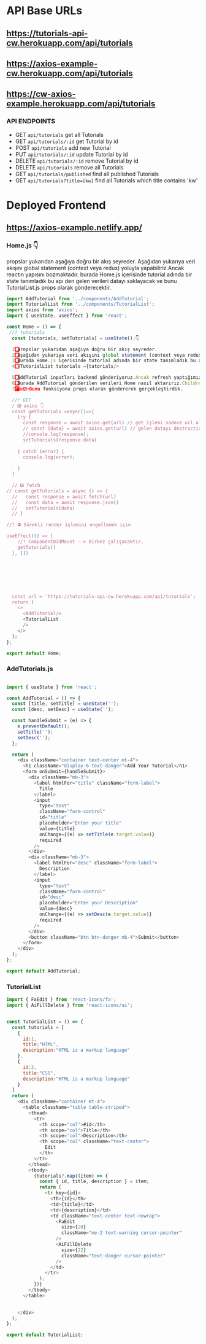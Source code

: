 # API Base URLs

## https://tutorials-api-cw.herokuapp.com/api/tutorials

## https://axios-example-cw.herokuapp.com/api/tutorials

## https://cw-axios-example.herokuapp.com/api/tutorials

### API ENDPOINTS

- GET `api/tutorials` get all Tutorials
- GET `api/tutorials/:id` get Tutorial by id
- POST `api/tutorials` add new Tutorial
- PUT `api/tutorials/:id` update Tutorial by id
- DELETE `api/tutorials/:id` remove Tutorial by id
- DELETE `api/tutorials` remove all Tutorials
- GET `api/tutorials/published` find all published Tutorials
- GET `api/tutorials?title=[kw]` find all Tutorials which title contains 'kw'

# Deployed Frontend

## https://axios-example.netlify.app/


### Home.js 👇

propslar yukarıdan aşağıya doğru bir akış seyreder.
Aşağıdan yukarıya veri akışını global statement (context veya redux)
yoluyla yapabiliriz.Ancak reactın yapısını bozmaktadır.
burada Home.js içerisinde tutorial adında bir state tanımladık bu apı den 
gelen verileri datayı saklayacak ve bunu TutorialList.js props olarak gönderecektir.

```js
import AddTutorial from '../components/AddTutorial';
import TutorialList from '../components/TutorialList';
import axios from 'axios';
import { useState, useEffect } from 'react';

const Home = () => {
 //? tutorials
  const [tutorials, setTutorials] = useState();👇

  1️⃣ propslar yukarıdan aşağıya doğru bir akış seyreder.
  2️⃣ Aşağıdan yukarıya veri akışını global statement (context veya redux) yoluyla yapabiliriz.Ancak reactın yapısını bozmaktadır.
  3️⃣ Burada Home.js içerisinde tutorial adında bir state tanımladık bu apı den gelen verileri datayı saklayacak ve bunu TutorialList.js props olarak gönderecektir.
  4️⃣ <TutorialList tutorials ={tutorials/>

  5️⃣ AddTutorial inputları backend gönderiyoruz.Ancak refresh yaptığımızda bunlar Home gelecek bu yöntem çok effective olmaycaktır.
  6️⃣ Burada AddTutorial gönderilen verileri Home nasıl aktarırız.Children-parent veri akışı yoktur.Home.js içerisinde verileri tutan tutorials güncellenmeli
  7️⃣💣💥❎➡️Bunu fonksiyonu props olarak göndererek gerçekleştirdik.

  //! GET 
  / ❎ axios 👇 
  const getTutorials =async()=>{
    try {
      const response = await axios.get(url) // get işlemi sadece url alır.
      // const {data} = await axios.get(url) // gelen datayı destructiring yaparız
      //console.log(response);
      setTutorials(response.data)
      
    } catch (error) {
      console.log(error);
      
    }
  }

  // ❎ fetch
// const getTutorials = async () => {
  //   const response = await fetch(url)
  //   const data = await response.json()
  //   setTutorials(data)
  // }

//! ⛔ Sürekli render işlemini engellemek için

useEffect(() => {
    //! ComponentDidMount --> Birkez çalışacaktır.
    getTutorials()
  }, [])







  const url = 'https://tutorials-api-cw.herokuapp.com/api/tutorials';
  return (
    <>
      <AddTutorial/>
      <TutorialList
      />
    </>
  );
};

export default Home;

```
### AddTutorials.js

```js

import { useState } from 'react';

const AddTutorial = () => {
  const [title, setTitle] = useState('');
  const [desc, setDesc] = useState('');

  const handleSubmit = (e) => {
    e.preventDefault();
    setTitle('');
    setDesc('');
  };

  return (
    <div className="container text-center mt-4">
      <h1 className="display-6 text-danger">Add Your Tutorial</h1>
      <form onSubmit={handleSubmit}>
        <div className="mb-3">
          <label htmlFor="title" className="form-label">
            Title
          </label>
          <input
            type="text"
            className="form-control"
            id="title"
            placeholder="Enter your title"
            value={title}
            onChange={(e) => setTitle(e.target.value)}
            required
          />
        </div>
        <div className="mb-3">
          <label htmlFor="desc" className="form-label">
            Description
          </label>
          <input
            type="text"
            className="form-control"
            id="desc"
            placeholder="Enter your Description"
            value={desc}
            onChange={(e) => setDesc(e.target.value)}
            required
          />
        </div>
        <button className="btn btn-danger mb-4">Submit</button>
      </form>
    </div>
  );
};

export default AddTutorial;

```

### TutorialList

```js
import { FaEdit } from 'react-icons/fa';
import { AiFillDelete } from 'react-icons/ai';


const TutorialList = () => {
  const tutorials = [
    {
      id:1,
      title:"HTML",
      description:"HTML is a markup language"
    },
    {
      id:2,
      title:"CSS",
      description:"HTML is a markup language"
    }
  ]
  return (
    <div className="container mt-4">
      <table className="table table-striped">
        <thead>
          <tr>
            <th scope="col">#id</th>
            <th scope="col">Title</th>
            <th scope="col">Description</th>
            <th scope="col" className="text-center">
              Edit
            </th>
          </tr>
        </thead>
        <tbody>
          {tutorials?.map((item) => {
            const { id, title, description } = item;
            return (
              <tr key={id}>
                <th>{id}</th>
                <td>{title}</td>
                <td>{description}</td>
                <td className="text-center text-nowrap">
                  <FaEdit
                    size={20}
                    className="me-2 text-warning cursor-pointer"
                  />
                  <AiFillDelete
                    size={22}
                    className="text-danger cursor-pointer"
                  />
                </td>
              </tr>
            );
          })}
        </tbody>
      </table>

      
    </div>
  );
};

export default TutorialList;



```
